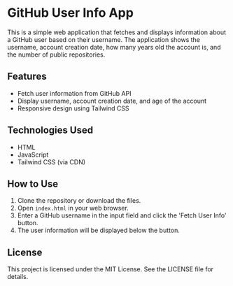 # GitHub User Info App

This is a simple web application that fetches and displays information about a GitHub user based on their username. The application shows the username, account creation date, how many years old the account is, and the number of public repositories.

## Features
- Fetch user information from GitHub API
- Display username, account creation date, and age of the account
- Responsive design using Tailwind CSS

## Technologies Used
- HTML
- JavaScript
- Tailwind CSS (via CDN)

## How to Use
1. Clone the repository or download the files.
2. Open `index.html` in your web browser.
3. Enter a GitHub username in the input field and click the 'Fetch User Info' button.
4. The user information will be displayed below the button.

## License
This project is licensed under the MIT License. See the LICENSE file for details.